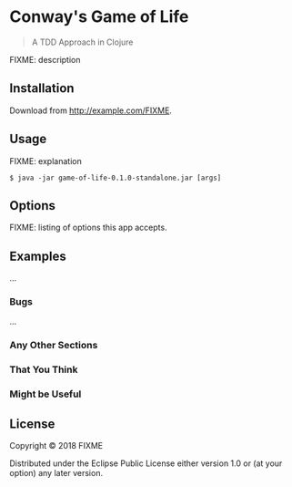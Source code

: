 # Conway's Game of Life

> A TDD Approach in Clojure

FIXME: description

## Installation

Download from http://example.com/FIXME.

## Usage

FIXME: explanation

    $ java -jar game-of-life-0.1.0-standalone.jar [args]

## Options

FIXME: listing of options this app accepts.

## Examples

...

### Bugs

...

### Any Other Sections
### That You Think
### Might be Useful

## License

Copyright © 2018 FIXME

Distributed under the Eclipse Public License either version 1.0 or (at
your option) any later version.
